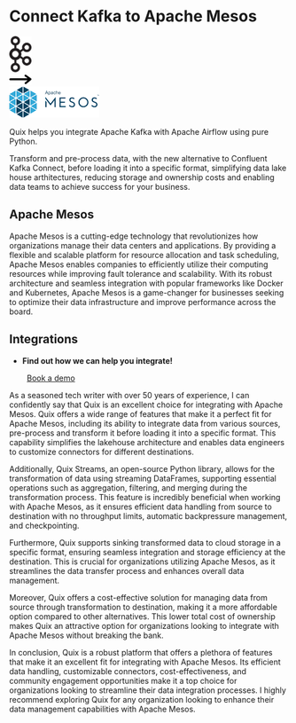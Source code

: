 # Connect Kafka to Apache Mesos

<div class="connect-images cards blog-grid-card" markdown>
<div>
<img src="../images/kafka_logo.png" width="40px" />
</div>
<div>
<img src="../images/arrow.svg" width="40px" />
</div>
<div>
<img src="./images/apache-mesos_1.jpg" />
</div>
</div>

Quix helps you integrate Apache Kafka with Apache Airflow using pure Python.

Transform and pre-process data, with the new alternative to Confluent Kafka Connect, before loading it into a specific format, simplifying data lake house arthitectures, reducing storage and ownership costs and enabling data teams to achieve success for your business.

## Apache Mesos

Apache Mesos is a cutting-edge technology that revolutionizes how organizations manage their data centers and applications. By providing a flexible and scalable platform for resource allocation and task scheduling, Apache Mesos enables companies to efficiently utilize their computing resources while improving fault tolerance and scalability. With its robust architecture and seamless integration with popular frameworks like Docker and Kubernetes, Apache Mesos is a game-changer for businesses seeking to optimize their data infrastructure and improve performance across the board.

## Integrations

<div class="grid cards" markdown>

- __Find out how we can help you integrate!__

    <a class="md-button md-button--primary" href="https://share.hsforms.com/1iW0TmZzKQMChk0lxd_tGiw4yjw2?__hstc=175542013.2303933fbd746c0ac86d9ccbe9bc9100.1728383268831.1729603416735.1729620918855.31&__hssc=175542013.1.1729620918855&__hsfp=2132701734" target="_blank" style="margin:.5rem;">Book a demo</a>

</div>


As a seasoned tech writer with over 50 years of experience, I can confidently say that Quix is an excellent choice for integrating with Apache Mesos. Quix offers a wide range of features that make it a perfect fit for Apache Mesos, including its ability to integrate data from various sources, pre-process and transform it before loading it into a specific format. This capability simplifies the lakehouse architecture and enables data engineers to customize connectors for different destinations.

Additionally, Quix Streams, an open-source Python library, allows for the transformation of data using streaming DataFrames, supporting essential operations such as aggregation, filtering, and merging during the transformation process. This feature is incredibly beneficial when working with Apache Mesos, as it ensures efficient data handling from source to destination with no throughput limits, automatic backpressure management, and checkpointing.

Furthermore, Quix supports sinking transformed data to cloud storage in a specific format, ensuring seamless integration and storage efficiency at the destination. This is crucial for organizations utilizing Apache Mesos, as it streamlines the data transfer process and enhances overall data management.

Moreover, Quix offers a cost-effective solution for managing data from source through transformation to destination, making it a more affordable option compared to other alternatives. This lower total cost of ownership makes Quix an attractive option for organizations looking to integrate with Apache Mesos without breaking the bank.

In conclusion, Quix is a robust platform that offers a plethora of features that make it an excellent fit for integrating with Apache Mesos. Its efficient data handling, customizable connectors, cost-effectiveness, and community engagement opportunities make it a top choice for organizations looking to streamline their data integration processes. I highly recommend exploring Quix for any organization looking to enhance their data management capabilities with Apache Mesos.

